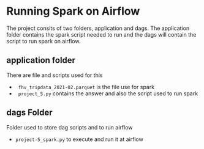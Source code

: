 # Running Spark on Airflow
The project consits of two folders, application and dags. The application folder contains the spark script needed to run and the dags will contain 
the script to run spark on airflow. 

## application folder
There are file and scripts used for this

- ``` fhv_tripdata_2021-02.parquet``` is the file use for spark
- ``` project_5.py``` contains the answer and also the script used to run spark

## dags Folder
Folder used to store dag scripts and to run airflow

- ```project-5_spark.py``` to execute and run it at airflow
